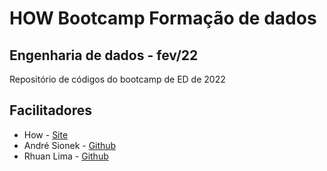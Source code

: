 # HOW Bootcamp Formação de dados

## Engenharia de dados - fev/22

Repositório de códigos do bootcamp de ED de 2022

## Facilitadores
* How - [Site](https://howedu.com.br)
* André Sionek - [Github](https://github.com/andresionek91)
* Rhuan Lima - [Github](https://github.com/rhuanlima)